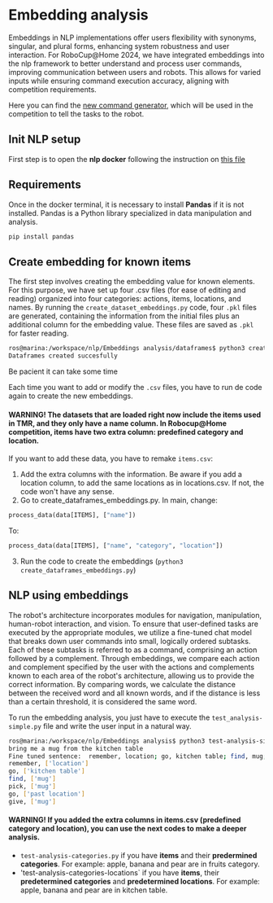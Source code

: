 # Embedding analysis
Embeddings in NLP implementations offer users flexibility with synonyms, singular, and plural forms, enhancing system robustness and user interaction. For RoboCup@Home 2024, we have integrated embeddings into the nlp framework to better understand and process user commands, improving communication between users and robots. This allows for varied inputs while ensuring command execution accuracy, aligning with competition requirements.

Here you can find the [new command generator](https://github.com/johaq/CompetitionTemplate), which will be used in the competition to tell the tasks to the robot.

## Init NLP setup
First step is to open the **nlp docker** following the instruction on [this file](../README.md)

## Requirements
Once in the docker terminal, it is necessary to install **Pandas** if it is not installed. Pandas is a Python library specialized in data manipulation and analysis.
```bash
pip install pandas
```
## Create embedding for known items
The first step involves creating the embedding value for known elements. For this purpose, we have set up four .csv files (for ease of editing and reading) organized into four categories: actions, items, locations, and names. By running the `create_dataset_embeddings.py` code, four `.pkl` files are generated, containing the information from the initial files plus an additional column for the embedding value. These files are saved as `.pkl` for faster reading.
```bash
ros@marina:/workspace/nlp/Embeddings analysis/dataframes$ python3 create_dataframes_embeddings.py 
Dataframes created succesfully
```
Be pacient it can take some time


Each time you want to add or modify the `.csv` files, you have to run de code again to create the new embeddings.

#### WARNING! The datasets that are loaded right now include the items used in TMR, and they only have a name column. In Robocup@Home competition, items have two extra column: predefined category and location.

If you want to add these data, you have to remake `items.csv`:
1. Add the extra columns with the information. Be aware if you add a location column, to add the same locations as in locations.csv. If not, the code won't have any sense.
2. Go to create_dataframes_embeddings.py. In main, change:
```python
process_data(data[ITEMS], ["name"])
```
To:
```python
process_data(data[ITEMS], ["name", "category", "location"])
```
3. Run the code to create the embeddings (`python3 create_dataframes_embeddings.py`)

## NLP using embeddings
The robot's architecture incorporates modules for navigation, manipulation, human-robot interaction, and vision. To ensure that user-defined tasks are executed by the appropriate modules, we utilize a fine-tuned chat model that breaks down user commands into small, logically ordered subtasks. Each of these subtasks is referred to as a command, comprising an action followed by a complement. Through embeddings, we compare each action and complement specified by the user with the actions and complements known to each area of the robot's architecture, allowing us to provide the correct information. By comparing words, we calculate the distance between the received word and all known words, and if the distance is less than a certain threshold, it is considered the same word.

To run the embedding analysis, you just have to execute the `test_analysis-simple.py` file and write the user input in a natural way.

```bash
ros@marina:/workspace/nlp/Embeddings analysis$ python3 test-analysis-simple.py 
bring me a mug from the kitchen table
Fine tuned sentence:  remember, location; go, kitchen table; find, mug; pick, mug; go, past location; give, mug.
remember, ['location']
go, ['kitchen table']
find, ['mug']
pick, ['mug']
go, ['past location']
give, ['mug']

```
#### WARNING! If you added the extra columns in items.csv (predefined category and location), you can use the next codes to make a deeper analysis.
- `test-analysis-categories.py` if you have **items** and their **predermined categories**. For example: apple, banana and pear are in fruits category.
- 'test-analysis-categories-locations` if you have **items**, their **predetermined categories** and **predetermined locations**. For example: apple, banana and pear are in kitchen table.



